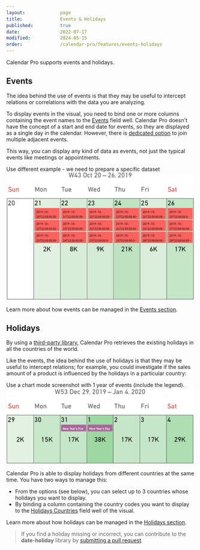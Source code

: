 ```yaml
---
layout:             page
title:              Events & Holidays
published:          true
date:               2022-07-17
modified:           2024-05-15
order:              /calendar-pro/features/events-holidays
---
```


Calendar Pro supports events and holidays.

## Events

The idea behind the use of events is that they may be useful to intercept relations or correlations with the data you are analyzing.

To display events in the visual, you need to bind one or more columns containing the event names to the [Events](../fields/events.md) field well. Calendar Pro doesn't have the concept of a start and end date for events, so they are displayed as a single day in the calendar. However, there is [dedicated option](../options/events/join.md) to join multiple adjacent events.

This way, you can display any kind of data as events, not just the typical events like meetings or appointments. 

<todo>Use different example - we need to prepare a specific dataset</todo>
<img src="images/events.png" width="500" alt="Events in Calendar pro">

Learn more about how events can be managed in the [Events section](../options/events/index.md).

## Holidays
By using a [third-party library](https://commenthol.github.io/date-holidays/), Calendar Pro retrieves the existing holidays in all the countries of the world.

Like the events, the idea behind the use of holidays is that they may be useful to intercept relations; for example, you could investigate if the sales amount of a product is influenced by the holidays in a particular country:

<todo>Use a chart mode screenshot with 1 year of events (include the legend).</todo>
<img src="images/holidays.png" width="500" alt="Holidays in Calendar pro">

Calendar Pro is able to display holidays from different countries at the same time. You have two ways to manage this: 
- From the options (see below), you can select up to 3 countries whose holidays you want to display.
- By binding a column containing the country codes you want to display to the [Holidays Countries](../fields/holidays-countries.md) field well of the visual.

Learn more about how holidays can be managed in the [Holidays section](../options/holidays/index.md).

> If you find a holiday missing or incorrect, you can contribute to the **date-holiday** library by [submitting a pull request](https://github.com/commenthol/date-holidays/blob/master/CONTRIBUTING.md).